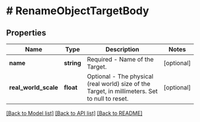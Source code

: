# # RenameObjectTargetBody

## Properties

Name | Type | Description | Notes
------------ | ------------- | ------------- | -------------
**name** | **string** | Required - Name of the Target. | [optional]
**real_world_scale** | **float** | Optional - The physical (real world) size of the Target, in millimeters. Set to null to reset. | [optional]

[[Back to Model list]](../../README.md#models) [[Back to API list]](../../README.md#endpoints) [[Back to README]](../../README.md)
